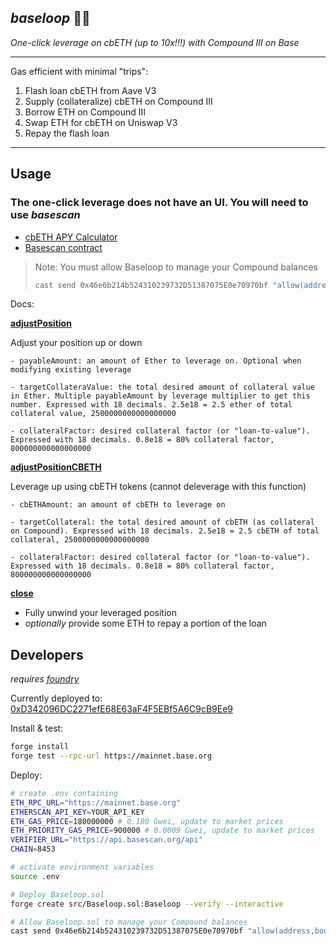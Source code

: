 ## *baseloop* 🔵🔁

*One-click leverage on cbETH (up to 10x!!!) with Compound III on Base*

---

Gas efficient with minimal "trips":
1. Flash loan cbETH from Aave V3
2. Supply (collateralize) cbETH on Compound III
3. Borrow ETH on Compound III
4. Swap ETH for cbETH on Uniswap V3
5. Repay the flash loan

---

## Usage

### The one-click leverage does not have an UI. You will need to use *basescan*

* [cbETH APY Calculator](https://docs.google.com/spreadsheets/d/1mLf3QrqNqqyDjQtOqL1UxRTSkgItmWxmjMAqI8ppAnw)
* [Basescan contract](https://basescan.org/address/0xD342096DC2271efE68E63aF4F5EBf5A6C9cB9Ee9)


> Note: You must allow Baseloop to manage your Compound balances
> ```bash
> cast send 0x46e6b214b524310239732D51387075E0e70970bf "allow(address,bool)" 0xD342096DC2271efE68E63aF4F5EBf5A6C9cB9Ee9 true --rpc-url https://mainnet.base.org --interactive
> ```

Docs:

**[adjustPosition](https://basescan.org/address/0xD342096DC2271efE68E63aF4F5EBf5A6C9cB9Ee9#writeContract#F1)**

Adjust your position up or down

    - payableAmount: an amount of Ether to leverage on. Optional when modifying existing leverage

    - targetCollateraValue: the total desired amount of collateral value in Ether. Multiple payableAmount by leverage multiplier to get this number. Expressed with 18 decimals. 2.5e18 = 2.5 ether of total collateral value, 2500000000000000000

    - collateralFactor: desired collateral factor (or "loan-to-value"). Expressed with 18 decimals. 0.8e18 = 80% collateral factor, 800000000000000000

**[adjustPositionCBETH](https://basescan.org/address/0xD342096DC2271efE68E63aF4F5EBf5A6C9cB9Ee9#writeContract#F2)**

Leverage up using cbETH tokens (cannot deleverage with this function)

    - cbETHAmount: an amount of cbETH to leverage on

    - targetCollateral: the total desired amount of cbETH (as collateral on Compound). Expressed with 18 decimals. 2.5e18 = 2.5 cbETH of total collateral, 2500000000000000000

    - collateralFactor: desired collateral factor (or "loan-to-value"). Expressed with 18 decimals. 0.8e18 = 80% collateral factor, 800000000000000000


**[close](https://basescan.org/address/0xD342096DC2271efE68E63aF4F5EBf5A6C9cB9Ee9#writeContract#F3)**
* Fully unwind your leveraged position
* *optionally* provide some ETH to repay a portion of the loan

## Developers

*requires [foundry](https://book.getfoundry.sh/)*

Currently deployed to: [0xD342096DC2271efE68E63aF4F5EBf5A6C9cB9Ee9](https://basescan.org/address/0xD342096DC2271efE68E63aF4F5EBf5A6C9cB9Ee9)


Install & test:
```bash
forge install
forge test --rpc-url https://mainnet.base.org
```

Deploy:
```bash
# create .env containing
ETH_RPC_URL="https://mainnet.base.org"
ETHERSCAN_API_KEY=YOUR_API_KEY
ETH_GAS_PRICE=180000000 # 0.180 Gwei, update to market prices
ETH_PRIORITY_GAS_PRICE=900000 # 0.0009 Gwei, update to market prices
VERIFIER_URL="https://api.basescan.org/api"
CHAIN=8453
```

```bash
# activate environment variables
source .env

# Deploy Baseloop.sol
forge create src/Baseloop.sol:Baseloop --verify --interactive

# Allow Baseloop.sol to manage your Compound balances
cast send 0x46e6b214b524310239732D51387075E0e70970bf "allow(address,bool)" 0xBASELOOP_ADDR true --rpc-url https://mainnet.base.org --interactive
```